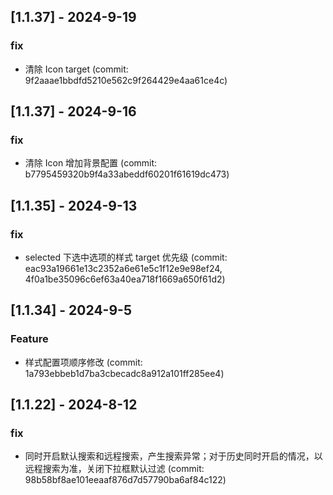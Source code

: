 ## [1.1.37] - 2024-9-19

### fix

- 清除 Icon target (commit: 9f2aaae1bbdfd5210e562c9f264429e4aa61ce4c)

## [1.1.37] - 2024-9-16

### fix

- 清除 Icon 增加背景配置 (commit: b7795459320b9f4a33abeddf60201f61619dc473)

## [1.1.35] - 2024-9-13

### fix

- selected 下选中选项的样式 target 优先级 (commit: eac93a19661e13c2352a6e61e5c1f12e9e98ef24, 4f0a1be35096c6ef63a40ea718f1669a650f61d2)

## [1.1.34] - 2024-9-5

### Feature

- 样式配置项顺序修改 (commit: 1a793ebbeb1d7ba3cbecadc8a912a101ff285ee4)

## [1.1.22] - 2024-8-12

### fix

- 同时开启默认搜索和远程搜索，产生搜索异常；对于历史同时开启的情况，以远程搜索为准，关闭下拉框默认过滤 (commit: 98b58bf8ae101eeaaf876d7d57790ba6af84c122)
